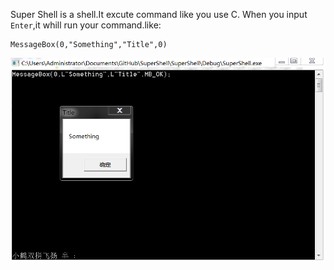 Super Shell is a shell.It excute command like you use C.
When you input `Enter`,it whill run your command.like:
```
MessageBox(0,"Something","Title",0)
```
![](1.png)